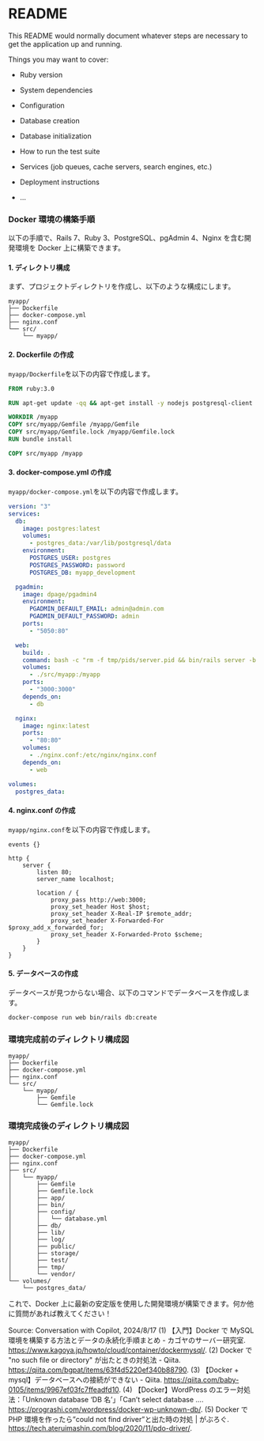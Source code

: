# README

This README would normally document whatever steps are necessary to get the
application up and running.

Things you may want to cover:

- Ruby version

- System dependencies

- Configuration

- Database creation

- Database initialization

- How to run the test suite

- Services (job queues, cache servers, search engines, etc.)

- Deployment instructions

- ...

### Docker 環境の構築手順

以下の手順で、Rails 7、Ruby 3、PostgreSQL、pgAdmin 4、Nginx を含む開発環境を Docker 上に構築できます。

#### 1. ディレクトリ構成

まず、プロジェクトディレクトリを作成し、以下のような構成にします。

```
myapp/
├── Dockerfile
├── docker-compose.yml
├── nginx.conf
└── src/
    └── myapp/
```

#### 2. Dockerfile の作成

`myapp/Dockerfile`を以下の内容で作成します。

```dockerfile
FROM ruby:3.0

RUN apt-get update -qq && apt-get install -y nodejs postgresql-client

WORKDIR /myapp
COPY src/myapp/Gemfile /myapp/Gemfile
COPY src/myapp/Gemfile.lock /myapp/Gemfile.lock
RUN bundle install

COPY src/myapp /myapp
```

#### 3. docker-compose.yml の作成

`myapp/docker-compose.yml`を以下の内容で作成します。

```yaml
version: "3"
services:
  db:
    image: postgres:latest
    volumes:
      - postgres_data:/var/lib/postgresql/data
    environment:
      POSTGRES_USER: postgres
      POSTGRES_PASSWORD: password
      POSTGRES_DB: myapp_development

  pgadmin:
    image: dpage/pgadmin4
    environment:
      PGADMIN_DEFAULT_EMAIL: admin@admin.com
      PGADMIN_DEFAULT_PASSWORD: admin
    ports:
      - "5050:80"

  web:
    build: .
    command: bash -c "rm -f tmp/pids/server.pid && bin/rails server -b 0.0.0.0"
    volumes:
      - ./src/myapp:/myapp
    ports:
      - "3000:3000"
    depends_on:
      - db

  nginx:
    image: nginx:latest
    ports:
      - "80:80"
    volumes:
      - ./nginx.conf:/etc/nginx/nginx.conf
    depends_on:
      - web

volumes:
  postgres_data:
```

#### 4. nginx.conf の作成

`myapp/nginx.conf`を以下の内容で作成します。

```nginx
events {}

http {
    server {
        listen 80;
        server_name localhost;

        location / {
            proxy_pass http://web:3000;
            proxy_set_header Host $host;
            proxy_set_header X-Real-IP $remote_addr;
            proxy_set_header X-Forwarded-For $proxy_add_x_forwarded_for;
            proxy_set_header X-Forwarded-Proto $scheme;
        }
    }
}
```

#### 5. データベースの作成

データベースが見つからない場合、以下のコマンドでデータベースを作成します。

```sh
docker-compose run web bin/rails db:create
```

### 環境完成前のディレクトリ構成図

```
myapp/
├── Dockerfile
├── docker-compose.yml
├── nginx.conf
└── src/
    └── myapp/
        ├── Gemfile
        └── Gemfile.lock
```

### 環境完成後のディレクトリ構成図

```
myapp/
├── Dockerfile
├── docker-compose.yml
├── nginx.conf
├── src/
│   └── myapp/
│       ├── Gemfile
│       ├── Gemfile.lock
│       ├── app/
│       ├── bin/
│       ├── config/
│       │   └── database.yml
│       ├── db/
│       ├── lib/
│       ├── log/
│       ├── public/
│       ├── storage/
│       ├── test/
│       ├── tmp/
│       └── vendor/
└── volumes/
    └── postgres_data/
```

これで、Docker 上に最新の安定版を使用した開発環境が構築できます。何か他に質問があれば教えてください！

Source: Conversation with Copilot, 2024/8/17
(1) 【入門】Docker で MySQL 環境を構築する方法とデータの永続化手順まとめ - カゴヤのサーバー研究室. https://www.kagoya.jp/howto/cloud/container/dockermysql/.
(2) Docker で "no such file or directory" が出たときの対処法 - Qiita. https://qiita.com/bgpat/items/63f4d5220ef340b88790.
(3) 【Docker + mysql】データベースへの接続ができない - Qiita. https://qiita.com/baby-0105/items/9967ef03fc7ffeadfd10.
(4) 【Docker】WordPress のエラー対処法：「Unknown database ‘DB 名’」「Can’t select database .... https://prograshi.com/wordpress/docker-wp-unknown-db/.
(5) Docker で PHP 環境を作ったら”could not find driver”と出た時の対処 | がぶろぐ. https://tech.ateruimashin.com/blog/2020/11/pdo-driver/.
